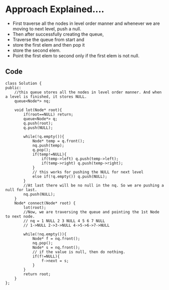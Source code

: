 # Approach Explained....

* First traverse all the nodes in level order manner and whenever we are moving to next level, push a null.
* Then after successfully creating the queue,
* Traverse the queue from start and
*   store the first elem and then pop it
*   store the second elem.
*   Point the first elem to second only if the first elem is not null.


## Code
```
class Solution {
public:
    //this queue stores all the nodes in level order manner. And when a level is finished, it stores NULL.
    queue<Node*> nq;
    
    void lot(Node* root){
        if(root==NULL) return;
        queue<Node*> q;
        q.push(root);
        q.push(NULL);
        
        while(!q.empty()){
            Node* temp = q.front();
            nq.push(temp);
            q.pop();
            if(temp!=NULL){
                if(temp->left) q.push(temp->left);
                if(temp->right) q.push(temp->right);
            }
            // this works for pushing the NULL for next level
            else if(!q.empty()) q.push(NULL);
        }
        //At last there will be no null in the nq. So we are pushing a null for last.
        nq.push(NULL);
    }
    Node* connect(Node* root) {
        lot(root);        
        //Now, we are traversing the queue and pointing the 1st Node to next node.
        // nq = 1 NULL 2 3 NULL 4 5 6 7 NULL
        // 1->NULL 2->3->NULL 4->5->6->7->NULL
        
        while(!nq.empty()){
            Node* f = nq.front();
            nq.pop();
            Node* s = nq.front();
            // if the value is null, then do nothing.
            if(f!=NULL){
                f->next = s;
            }
        }
        return root;
    }
};
```
